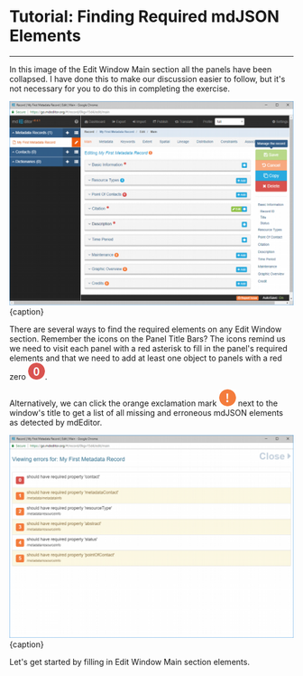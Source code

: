 # Tutorial: Finding Required mdJSON Elements
---

In this image of the <span class="md-window">Edit Window</span> <span class="md-section">Main</span> section all the panels have been collapsed.  I have done this to make our discussion easier to follow, but it's not necessary for you to do this in completing the exercise.    

![Edit Window - Main Section](/assets/tutorial/edit-window-main-collapsed.png){caption}

There are several ways to find the required elements on any <span class="md-window">Edit Window</span> section.  Remember the icons on the <span class="md-window">Panel Title Bars</span>?  The icons remind us we need to visit each panel with a red asterisk <i class="fa fa-asterisk required"> </i> to fill in the panel's required elements and that we need to add at least one object to panels with a red zero ![](/assets/bullets/count-red.png).  

Alternatively, we can click the orange exclamation mark ![](/assets/bullets/bang-orange.png) next to the window's title to get a list of all missing and erroneous mdJSON elements as detected by mdEditor.  

![mdJSON Record Error List](/assets/tutorial/error-report.png){caption}

Let's get started by filling in <span class="md-window">Edit Window</span> <span class="md-section">Main</span> section elements.
